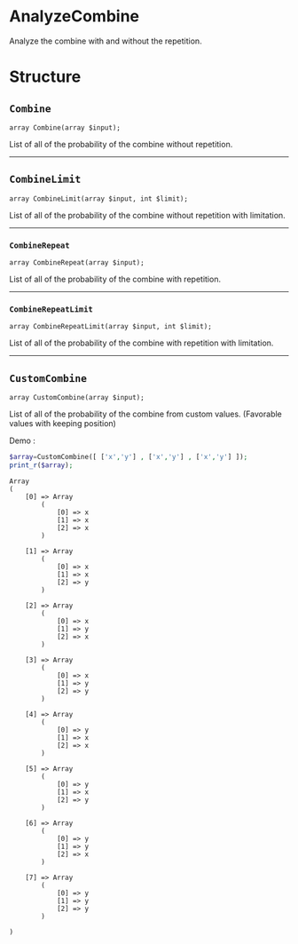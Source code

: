 # AnalyzeCombine

Analyze the combine with and without the repetition.

# Structure

## `Combine`

```
array Combine(array $input);
```

List of all of the probability of the combine without repetition.

------------

## `CombineLimit`

```
array CombineLimit(array $input, int $limit);
```

List of all of the probability of the combine without repetition with limitation.

------------

### `CombineRepeat`

```
array CombineRepeat(array $input);
```

List of all of the probability of the combine with repetition.

------------

### `CombineRepeatLimit`

```
array CombineRepeatLimit(array $input, int $limit);
```

List of all of the probability of the combine with repetition with limitation.

------------


## `CustomCombine`

```
array CustomCombine(array $input);
```

List of all of the probability of the combine from custom values. (Favorable values with keeping position)

Demo :

```php
$array=CustomCombine([ ['x','y'] , ['x','y'] , ['x','y'] ]);
print_r($array);
```

```
Array
(
    [0] => Array
        (
            [0] => x
            [1] => x
            [2] => x
        )

    [1] => Array
        (
            [0] => x
            [1] => x
            [2] => y
        )

    [2] => Array
        (
            [0] => x
            [1] => y
            [2] => x
        )

    [3] => Array
        (
            [0] => x
            [1] => y
            [2] => y
        )

    [4] => Array
        (
            [0] => y
            [1] => x
            [2] => x
        )

    [5] => Array
        (
            [0] => y
            [1] => x
            [2] => y
        )

    [6] => Array
        (
            [0] => y
            [1] => y
            [2] => x
        )

    [7] => Array
        (
            [0] => y
            [1] => y
            [2] => y
        )

)
```
